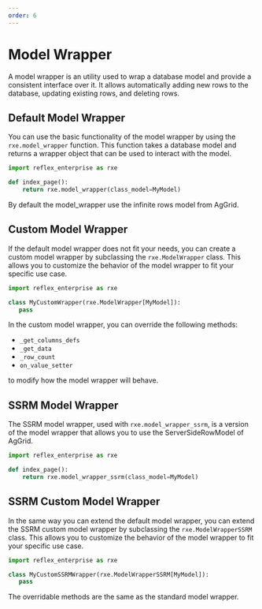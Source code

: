 ```yaml
---
order: 6
---
```


# Model Wrapper

A model wrapper is an utility used to wrap a database model and provide a consistent interface over it. It allows automatically adding new rows to the database, updating existing rows, and deleting rows.

## Default Model Wrapper

You can use the basic functionality of the model wrapper by using the `rxe.model_wrapper` function. This function takes a database model and returns a wrapper object that can be used to interact with the model.

```python
import reflex_enterprise as rxe

def index_page():
    return rxe.model_wrapper(class_model=MyModel)
```

By default the model_wrapper use the infinite rows model from AgGrid.

## Custom Model Wrapper

If the default model wrapper does not fit your needs, you can create a custom model wrapper by subclassing the `rxe.ModelWrapper` class. This allows you to customize the behavior of the model wrapper to fit your specific use case.

```python
import reflex_enterprise as rxe

class MyCustomWrapper(rxe.ModelWrapper[MyModel]):
   pass
```

In the custom model wrapper, you can override the following methods:
- `_get_columns_defs`
- `_get_data`
- `_row_count`
- `on_value_setter`

to modify how the model wrapper will behave.


## SSRM Model Wrapper

The SSRM model wrapper, used with `rxe.model_wrapper_ssrm`, is a version of the model wrapper that allows you to use the ServerSideRowModel of AgGrid.

```python
import reflex_enterprise as rxe

def index_page():
    return rxe.model_wrapper_ssrm(class_model=MyModel)
```

## SSRM Custom Model Wrapper

In the same way you can extend the default model wrapper, you can extend the SSRM custom model wrapper by subclassing the `rxe.ModelWrapperSSRM` class. This allows you to customize the behavior of the model wrapper to fit your specific use case.

```python
import reflex_enterprise as rxe

class MyCustomSSRMWrapper(rxe.ModelWrapperSSRM[MyModel]):
   pass
```

The overridable methods are the same as the standard model wrapper.